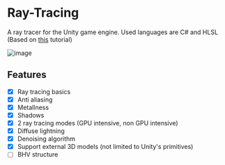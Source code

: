 # Ray-Tracing
A ray tracer for the Unity game engine. Used languages are C# and HLSL
(Based on [this](http://three-eyed-games.com/2018/05/03/gpu-ray-tracing-in-unity-part-1/) tutorial)

![image](https://user-images.githubusercontent.com/66020831/122442613-0aa0eb80-cf9f-11eb-9937-15c53994dfad.png)

## Features
- [x] Ray tracing basics
- [x] Anti aliasing
- [x] Metallness
- [x] Shadows
- [x] 2 ray tracing modes (GPU intensive, non GPU intensive)
- [x] Diffuse lightning
- [x] Denoising algorithm
- [x] Support external 3D models (not limited to Unity's primitives)
- [ ] BHV structure
